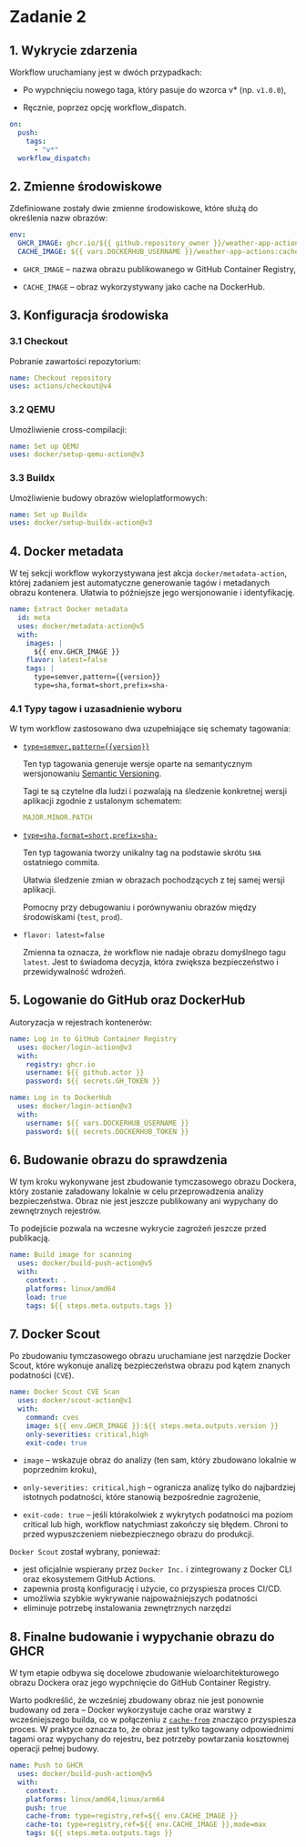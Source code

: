 # Zadanie 2

## 1. Wykrycie zdarzenia

Workflow uruchamiany jest w dwóch przypadkach:

- Po wypchnięciu nowego taga, który pasuje do wzorca v\* (np. `v1.0.0`),

- Ręcznie, poprzez opcję workflow_dispatch.

```yaml
on:
  push:
    tags:
      - "v*"
  workflow_dispatch:
```

## 2. Zmienne środowiskowe

Zdefiniowane zostały dwie zmienne środowiskowe, które służą do określenia nazw obrazów:

```yaml
env:
  GHCR_IMAGE: ghcr.io/${{ github.repository_owner }}/weather-app-actions
  CACHE_IMAGE: ${{ vars.DOCKERHUB_USERNAME }}/weather-app-actions:cache
```

- `GHCR_IMAGE` – nazwa obrazu publikowanego w GitHub Container Registry,

- `CACHE_IMAGE` – obraz wykorzystywany jako cache na DockerHub.

## 3. Konfiguracja środowiska

### 3.1 Checkout

Pobranie zawartości repozytorium:

```yaml
name: Checkout repository
uses: actions/checkout@v4
```

### 3.2 QEMU

Umożliwienie cross-compilacji:

```yaml
name: Set up QEMU
uses: docker/setup-qemu-action@v3
```

### 3.3 Buildx

Umożliwienie budowy obrazów wieloplatformowych:

```yaml
name: Set up Buildx
uses: docker/setup-buildx-action@v3
```

## 4. Docker metadata

W tej sekcji workflow wykorzystywana jest akcja `docker/metadata-action`, której zadaniem jest automatyczne generowanie tagów i metadanych obrazu kontenera. Ułatwia to późniejsze jego wersjonowanie i identyfikację.

```yaml
name: Extract Docker metadata
  id: meta
  uses: docker/metadata-action@v5
  with:
    images: |
      ${{ env.GHCR_IMAGE }}
    flavor: latest=false
    tags: |
      type=semver,pattern={{version}}
      type=sha,format=short,prefix=sha-
```

### 4.1 Typy tagow i uzasadnienie wyboru

W tym workflow zastosowano dwa uzupełniające się schematy tagowania:

- [`type=semver,pattern={{version}}`](https://github.com/docker/metadata-action/tree/v5/?tab=readme-ov-file#typesemver)

  Ten typ tagowania generuje wersje oparte na semantycznym wersjonowaniu [Semantic Versioning](https://semver.org/).

  Tagi te są czytelne dla ludzi i pozwalają na śledzenie konkretnej wersji aplikacji zgodnie z ustalonym schematem:

  ```yaml
  MAJOR.MINOR.PATCH
  ```

- [`type=sha,format=short,prefix=sha-`](https://github.com/docker/metadata-action/tree/v5/?tab=readme-ov-file#typesha)

  Ten typ tagowania tworzy unikalny tag na podstawie skrótu `SHA` ostatniego commita.

  Ułatwia śledzenie zmian w obrazach pochodzących z tej samej wersji aplikacji.

  Pomocny przy debugowaniu i porównywaniu obrazów między środowiskami (`test`, `prod`).

- `flavor: latest=false`

  Zmienna ta oznacza, że workflow nie nadaje obrazu domyślnego tagu `latest`. Jest to świadoma decyzja, która zwiększa bezpieczeństwo i przewidywalność wdrożeń.

## 5. Logowanie do GitHub oraz DockerHub

Autoryzacja w rejestrach kontenerów:

```yaml
name: Log in to GitHub Container Registry
  uses: docker/login-action@v3
  with:
    registry: ghcr.io
    username: ${{ github.actor }}
    password: ${{ secrets.GH_TOKEN }}
```

```yaml
name: Log in to DockerHub
  uses: docker/login-action@v3
  with:
    username: ${{ vars.DOCKERHUB_USERNAME }}
    password: ${{ secrets.DOCKERHUB_TOKEN }}
```

## 6. Budowanie obrazu do sprawdzenia

W tym kroku wykonywane jest zbudowanie tymczasowego obrazu Dockera, który zostanie załadowany lokalnie w celu przeprowadzenia analizy bezpieczeństwa. Obraz nie jest jeszcze publikowany ani wypychany do zewnętrznych rejestrów.

To podejście pozwala na wczesne wykrycie zagrożeń jeszcze przed publikacją.

```yaml
name: Build image for scanning
  uses: docker/build-push-action@v5
  with:
    context: .
    platforms: linux/amd64
    load: true
    tags: ${{ steps.meta.outputs.tags }}
```

## 7. Docker Scout

Po zbudowaniu tymczasowego obrazu uruchamiane jest narzędzie Docker Scout, które wykonuje analizę bezpieczeństwa obrazu pod kątem znanych podatności (`CVE`).

```yaml
name: Docker Scout CVE Scan
  uses: docker/scout-action@v1
  with:
    command: cves
    image: ${{ env.GHCR_IMAGE }}:${{ steps.meta.outputs.version }}
    only-severities: critical,high
    exit-code: true
```

- `image` – wskazuje obraz do analizy (ten sam, który zbudowano lokalnie w poprzednim kroku),

- `only-severities: critical,high` – ogranicza analizę tylko do najbardziej istotnych podatności, które stanowią bezpośrednie zagrożenie,

- `exit-code: true` – jeśli którakolwiek z wykrytych podatności ma poziom critical lub high, workflow natychmiast zakończy się błędem. Chroni to przed wypuszczeniem niebezpiecznego obrazu do produkcji.

`Docker Scout` został wybrany, ponieważ:

- jest oficjalnie wspierany przez `Docker Inc.` i zintegrowany z Docker CLI oraz ekosystemem GitHub Actions.
- zapewnia prostą konfigurację i użycie, co przyspiesza proces CI/CD.
- umożliwia szybkie wykrywanie najpoważniejszych podatności
- eliminuje potrzebę instalowania zewnętrznych narzędzi

## 8. Finalne budowanie i wypychanie obrazu do GHCR

W tym etapie odbywa się docelowe zbudowanie wieloarchitekturowego obrazu Dockera oraz jego wypchnięcie do GitHub Container Registry.

Warto podkreślić, że wcześniej zbudowany obraz nie jest ponownie budowany od zera – Docker wykorzystuje cache oraz warstwy z wcześniejszego builda, co w połączeniu z [`cache-from`](https://hub.docker.com/repository/docker/antonovod/weather-app-actions/general) znacząco przyspiesza proces. W praktyce oznacza to, że obraz jest tylko tagowany odpowiednimi tagami oraz wypychany do rejestru, bez potrzeby powtarzania kosztownej operacji pełnej budowy.

```yaml
name: Push to GHCR
  uses: docker/build-push-action@v5
  with:
    context: .
    platforms: linux/amd64,linux/arm64
    push: true
    cache-from: type=registry,ref=${{ env.CACHE_IMAGE }}
    cache-to: type=registry,ref=${{ env.CACHE_IMAGE }},mode=max
    tags: ${{ steps.meta.outputs.tags }}
```
